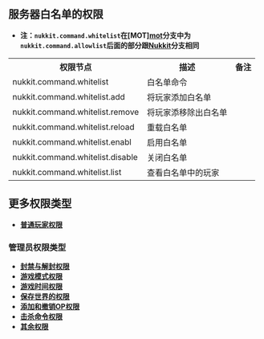 ## **服务器白名单的权限**
- **注：`nukkit.command.whitelist`在[MOT][mot](https://github.com/MemoriesOfTime/Nukkit-MOT/blob/master/src/main/java/cn/nukkit/permission/DefaultPermissions.java)分支中为`nukkit.command.allowlist`后面的部分跟[Nukkit](https://github.com/CloudburstMC/Nukkit/blob/master/src/main/java/cn/nukkit/permission/DefaultPermissions.java)分支相同**
<table>
    <tr align="center" valign="center">
        <th>权限节点</th><th>描述</th><th>备注</th>
    </tr>
    <tr>
        <td>nukkit.command.whitelist</td><td>白名单命令</td><td></td>
    </tr>
    <tr>
        <td>nukkit.command.whitelist.add</td><td>将玩家添加白名单</td><td></td>
    </tr>
    <tr>
        <td>nukkit.command.whitelist.remove</td><td>将玩家添移除出白名单</td><td></td>
    </tr>
    <tr>
        <td>nukkit.command.whitelist.reload</td><td>重载白名单</td><td></td>
    </tr>
    <tr>
        <td>nukkit.command.whitelist.enabl</td><td>启用白名单</td><td></td>
    </tr>
    <tr>
        <td>nukkit.command.whitelist.disable</td><td>关闭白名单</td><td></td>
    </tr>
    <tr>
        <td>nukkit.command.whitelist.list</td><td>查看白名单中的玩家</td><td></td>
    </tr>
</table>

## **更多权限类型**
- **[普通玩家权限](../player.md)**
### **管理员权限类型**
- **[封禁与解封权限](./ban_and_unban.md)**
- **[游戏模式权限](./gamemode.md)**
- **[游戏时间权限](./time.md)**
- **[保存世界的权限](./save_world.md)**
- **[添加和撤销OP权限](./op.md)**
- **[击杀命令权限](./kill.md)**
- **[其余权限](./other.md)**